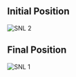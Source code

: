 ## Initial Position
![SNL 2](https://user-images.githubusercontent.com/67890511/161424192-003a8e0b-7215-45e7-8ba3-7e41175561b9.png)

## Final Position
![SNL 1](https://user-images.githubusercontent.com/67890511/161424194-c201a805-c87b-4573-b6f6-181f90a903d5.png)
